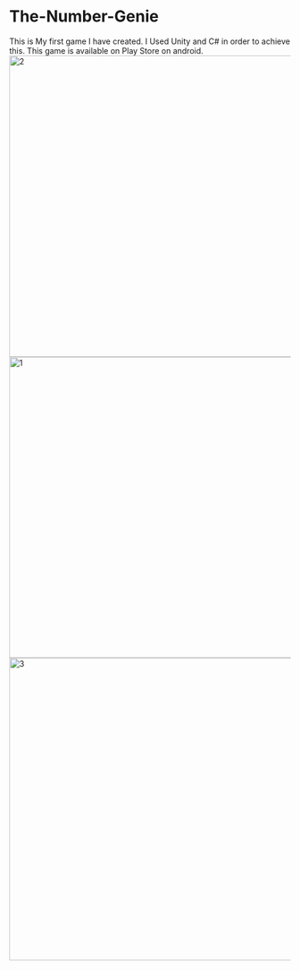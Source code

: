 # The-Number-Genie
This is My first game I have created. I Used Unity and C# in order to achieve this. This game is available on Play Store on android. 
<img width="539" alt="2" src="https://user-images.githubusercontent.com/87197602/131219186-9475b2cc-d3c1-4334-86c4-6046cdc4760d.PNG">
<img width="538" alt="1" src="https://user-images.githubusercontent.com/87197602/131219163-d4c34729-f1b9-4bbb-bc23-8a4b4a44b82e.PNG">
<img width="541" alt="3" src="https://user-images.githubusercontent.com/87197602/131219190-d4755a8d-a53d-4376-a2c3-e6c64a7193a6.PNG">

